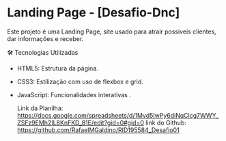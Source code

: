 # Landing Page - [Desafio-Dnc] 
Este projeto é uma Landing Page, site usado para atrair possiveis clientes, dar informações e receber.

🛠️ Tecnologias Utilizadas
- HTML5: Estrutura da página.
- CSS3: Estilização com uso de flexbox e grid.
- JavaScript: Funcionalidades interativas .

  Link da Planilha: https://docs.google.com/spreadsheets/d/1Mvd5IwPy6diNqClcg7WWY_ZSFz9EMh2IL8KnFKD_81E/edit?gid=0#gid=0
  link do Github: https://github.com/RafaelMGaldino/RID195584_Desafio01
